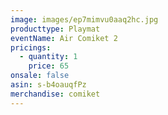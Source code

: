 ```yaml
---
image: images/ep7mimvu0aaq2hc.jpg
producttype: Playmat
eventName: Air Comiket 2
pricings:
  - quantity: 1
    price: 65
onsale: false
asin: s-b4oauqfPz
merchandise: comiket
---
```

